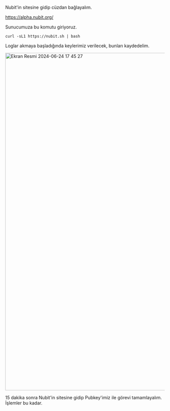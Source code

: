 

Nubit'in sitesine gidip cüzdan bağlayalım. 

https://alpha.nubit.org/

Sunucumuza bu komutu giriyoruz. 

```console
curl -sL1 https://nubit.sh | bash

```


Loglar akmaya başladığında keylerimiz verilecek, bunları kaydedelim.



<img width="1063" alt="Ekran Resmi 2024-06-24 17 45 27" src="https://github.com/kaplanbitcoin1/Nubit/assets/98455323/38838e95-f4d0-4c14-bf88-bdf8cd17c0e5">



15 dakika sonra Nubit'in sitesine gidip Pubkey'imiz ile görevi tamamlayalım. İşlemler bu kadar. 

